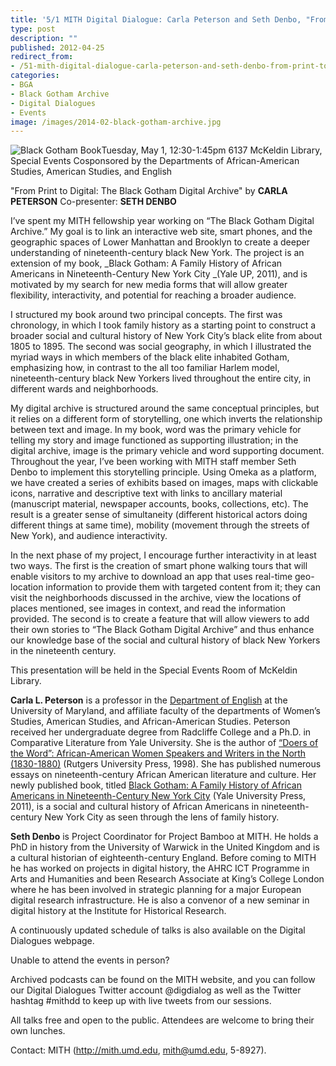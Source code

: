 ```yaml
---
title: '5/1 MITH Digital Dialogue: Carla Peterson and Seth Denbo, "From Print to Digital: The Black Gotham Digital Archive"'
type: post
description: ""
published: 2012-04-25
redirect_from: 
- /51-mith-digital-dialogue-carla-peterson-and-seth-denbo-from-print-to-digital-the-black-gotham-digital-archive/
categories:
- BGA
- Black Gotham Archive
- Digital Dialogues
- Events
image: /images/2014-02-black-gotham-archive.jpg
---
```

![Black Gotham Book](/images/2014-02-black-gotham-archive.jpg)Tuesday, May 1, 12:30-1:45pm 6137 McKeldin Library, Special Events Cosponsored by the Departments of African-American Studies, American Studies, and English

"From Print to Digital: The Black Gotham Digital Archive" by **CARLA PETERSON** Co-presenter: **SETH DENBO**

I’ve spent my MITH fellowship year working on “The Black Gotham Digital Archive.” My goal is to link an interactive web site, smart phones, and the geographic spaces of Lower Manhattan and Brooklyn to create a deeper understanding of nineteenth-century black New York. The project is an extension of my book, _Black Gotham: A Family History of African Americans in Nineteenth-Century New York City _(Yale UP, 2011), and is motivated by my search for new media forms that will allow greater flexibility, interactivity, and potential for reaching a broader audience.

I structured my book around two principal concepts. The first was chronology, in which I took family history as a starting point to construct a broader social and cultural history of New York City’s black elite from about 1805 to 1895. The second was social geography, in which I illustrated the myriad ways in which members of the black elite inhabited Gotham, emphasizing how, in contrast to the all too familiar Harlem model, nineteenth-century black New Yorkers lived throughout the entire city, in different wards and neighborhoods.

My digital archive is structured around the same conceptual principles, but it relies on a different form of storytelling, one which inverts the relationship between text and image. In my book, word was the primary vehicle for telling my story and image functioned as supporting illustration; in the digital archive, image is the primary vehicle and word supporting document. Throughout the year, I’ve been working with MITH staff member Seth Denbo to implement this storytelling principle. Using Omeka as a platform, we have created a series of exhibits based on images, maps with clickable icons, narrative and descriptive text with links to ancillary material (manuscript material, newspaper accounts, books, collections, etc). The result is a greater sense of simultaneity (different historical actors doing different things at same time), mobility (movement through the streets of New York), and audience interactivity.

In the next phase of my project, I encourage further interactivity in at least two ways. The first is the creation of smart phone walking tours that will enable visitors to my archive to download an app that uses real-time geo-location information to provide them with targeted content from it; they can visit the neighborhoods discussed in the archive, view the locations of places mentioned, see images in context, and read the information provided. The second is to create a feature that will allow viewers to add their own stories to “The Black Gotham Digital Archive” and thus enhance our knowledge base of the social and cultural history of black New Yorkers in the nineteenth century.

This presentation will be held in the Special Events Room of McKeldin Library.

**Carla L. Peterson** is a professor in the [Department of English](http://www.english.umd.edu/) at the University of Maryland, and affiliate faculty of the departments of Women’s Studies, American Studies, and African-American Studies. Peterson received her undergraduate degree from Radcliffe College and a Ph.D. in Comparative Literature from Yale University. She is the author of [“Doers of the Word”: African-American Women Speakers and Writers in the North (1830-1880)](http://books.google.com/books?id=jrirQL5L0xgC&source=gbs_navlinks_s) (Rutgers University Press, 1998). She has published numerous essays on nineteenth-century African American literature and culture. Her newly published book, titled [Black Gotham: A Family History of African Americans in Nineteenth-Century New York City](http://yalepress.yale.edu/book.asp?isbn=9780300162554) (Yale University Press, 2011), is a social and cultural history of African Americans in nineteenth-century New York City as seen through the lens of family history.

**Seth Denbo** is Project Coordinator for Project Bamboo at MITH. He holds a PhD in history from the University of Warwick in the United Kingdom and is a cultural historian of eighteenth-century England. Before coming to MITH he has worked on projects in digital history, the AHRC ICT Programme in Arts and Humanities and been Research Associate at King’s College London where he has been involved in strategic planning for a major European digital research infrastructure. He is also a convenor of a new seminar in digital history at the Institute for Historical Research.

A continuously updated schedule of talks is also available on the Digital Dialogues webpage.

Unable to attend the events in person?

Archived podcasts can be found on the MITH website, and you can follow our Digital Dialogues Twitter account @digdialog as well as the Twitter hashtag #mithdd to keep up with live tweets from our sessions.

All talks free and open to the public. Attendees are welcome to bring their own lunches.

Contact: MITH (http://mith.umd.edu, mith@umd.edu, 5-8927).
